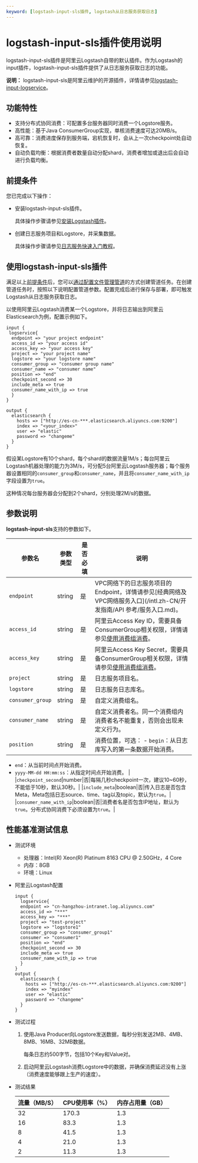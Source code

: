 ```yaml
---
keyword: [logstash-input-sls插件, logstash从日志服务获取日志]
---
```


# logstash-input-sls插件使用说明

logstash-input-sls插件是阿里云Logstash自带的默认插件。作为Logstash的input插件，logstash-input-sls插件提供了从日志服务获取日志的功能。

**说明：** logstash-input-sls是阿里云维护的开源插件，详情请参见[logstash-input-logservice](https://github.com/aliyun/logstash-input-logservice/blob/master/README.md)。

## 功能特性

-   支持分布式协同消费：可配置多台服务器同时消费一个Logstore服务。
-   高性能：基于Java ConsumerGroup实现，单核消费速度可达20MB/s。
-   高可靠：消费进度保存到服务端，宕机恢复时，会从上一次checkpoint处自动恢复。
-   自动负载均衡：根据消费者数量自动分配shard，消费者增加或退出后会自动进行负载均衡。

## 前提条件

您已完成以下操作：

-   安装logstash-input-sls插件。

    具体操作步骤请参见[安装Logstash插件](/intl.zh-CN/Logstash/插件配置/安装Logstash插件.md)。

-   创建日志服务项目和Logstore，并采集数据。

    具体操作步骤请参见[日志服务快速入门教程](/intl.zh-CN/快速入门/快速入门.md)。


## 使用logstash-input-sls插件

满足以上[前提条件](#section_gsb_1ka_93k)后，您可以[通过配置文件管理管道](/intl.zh-CN/Logstash/管道任务管理/通过配置文件管理管道.md)的方式创建管道任务。在创建管道任务时，按照以下说明配置管道参数。配置完成后进行保存与部署，即可触发Logstash从日志服务获取日志。

以使用阿里云Logstash消费某一个Logstore，并将日志输出到阿里云Elasticsearch为例，配置示例如下。

```
input {
 logservice{
  endpoint => "your project endpoint"
  access_id => "your access id"
  access_key => "your access key"
  project => "your project name"
  logstore => "your logstore name"
  consumer_group => "consumer group name"
  consumer_name => "consumer name"
  position => "end"
  checkpoint_second => 30
  include_meta => true
  consumer_name_with_ip => true
  }
}

output {
  elasticsearch {
    hosts => ["http://es-cn-***.elasticsearch.aliyuncs.com:9200"]
    index => "<your_index>"
    user => "elastic"
    password => "changeme"
  }
}
```

假设某Logstore有10个shard，每个shard的数据流量1M/s；每台阿里云Logstash机器处理的能力为3M/s，可分配5台阿里云Logstash服务器；每个服务器设置相同的`consumer_group`和`consumer_name`，并且将`consumer_name_with_ip`字段设置为`true`。

这种情况每台服务器会分配到2个shard，分别处理2M/s的数据。

## 参数说明

**logstash-input-sls**支持的参数如下。

|参数名|参数类型|是否必填|说明|
|---|----|----|--|
|`endpoint`|string|是|VPC网络下的日志服务项目的Endpoint，详情请参见[经典网络及VPC网络服务入口](/intl.zh-CN/开发指南/API 参考/服务入口.md)。|
|`access_id`|string|是|阿里云Access Key ID，需要具备ConsumerGroup相关权限，详情请参见[使用消费组消费](/intl.zh-CN/消费与投递/实时消费/消费组消费/通过消费组消费日志数据.md)。|
|`access_key`|string|是|阿里云Access Key Secret，需要具备ConsumerGroup相关权限，详情请参见[使用消费组消费](/intl.zh-CN/消费与投递/实时消费/消费组消费/通过消费组消费日志数据.md)。|
|`project`|string|是|日志服务项目名。|
|`logstore`|string|是|日志服务日志库名。|
|`consumer_group`|string|是|自定义消费组名。|
|`consumer_name`|string|是|自定义消费者名。同一个消费组内消费者名不能重复，否则会出现未定义行为。|
|`position`|string|是|消费位置，可选： -   `begin`：从日志库写入的第一条数据开始消费。
-   `end`：从当前时间点开始消费。
-   `yyyy-MM-dd HH:mm:ss`：从指定时间点开始消费。 |
|`checkpoint_second`|number|否|每隔几秒checkpoint一次，建议10~60秒，不能低于10秒，默认30秒。|
|`include_meta`|boolean|否|传入日志是否包含Meta，Meta包括日志source、time、tag以及topic，默认为`true`。|
|`consumer_name_with_ip`|boolean|否|消费者名是否包含IP地址，默认为`true`。分布式协同消费下必须设置为`true`。|

## 性能基准测试信息

-   测试环境
    -   处理器：Intel\(R\) Xeon\(R\) Platinum 8163 CPU @ 2.50GHz，4 Core
    -   内存：8GB
    -   环境：Linux
-   阿里云Logstash配置

    ```
    input {
      logservice{
      endpoint => "cn-hangzhou-intranet.log.aliyuncs.com"
      access_id => "***"
      access_key => "***"
      project => "test-project"
      logstore => "logstore1"
      consumer_group => "consumer_group1"
      consumer => "consumer1"
      position => "end"
      checkpoint_second => 30
      include_meta => true
      consumer_name_with_ip => true
      }
    }
    output {
      elasticsearch {
        hosts => ["http://es-cn-***.elasticsearch.aliyuncs.com:9200"]
        index => "myindex"
        user => "elastic"
        password => "changeme"
      }
    }
    ```

-   测试过程
    1.  使用Java Producer向Logstore发送数据，每秒分别发送2MB、4MB、8MB、16MB、32MB数据。

        每条日志约500字节，包括10个Key和Value对。

    2.  启动阿里云Logstash消费Logstore中的数据，并确保消费延迟没有上涨（消费速度能够跟上生产的速度）。
-   测试结果

    |流量（MB/S）|CPU使用率（%）|内存占用量（GB）|
    |--------|---------|---------|
    |32|170.3|1.3|
    |16|83.3|1.3|
    |8|41.5|1.3|
    |4|21.0|1.3|
    |2|11.3|1.3|


